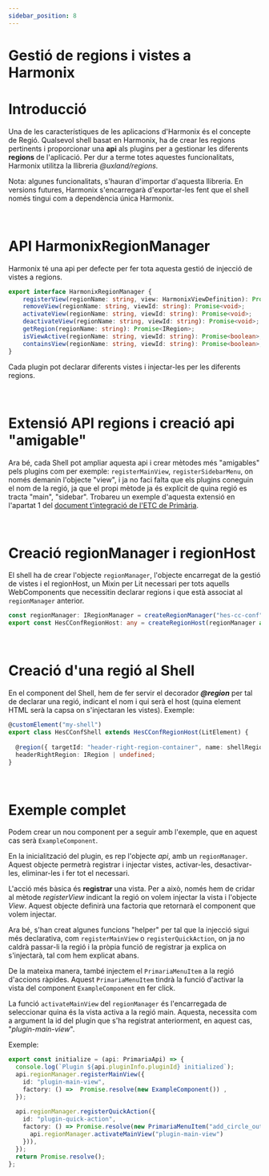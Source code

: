 ```yaml
---
sidebar_position: 8
---
```


# Gestió de regions i vistes a Harmonix

# Introducció

Una de les característiques de les aplicacions d'Harmonix és el concepte de Regió. Qualsevol shell basat en Harmonix, ha de crear les regions pertinents i proporcionar una **api** als plugins per a gestionar les diferents **regions** de l'aplicació. Per dur a terme totes aquestes funcionalitats, Harmonix utilitza la llibreria _@uxland/regions._

Nota: algunes funcionalitats, s'hauran d'importar d'aquesta llibreria. En versions futures, Harmonix s'encarregarà d'exportar-les fent que el shell només tingui com a dependència única Harmonix.

<br/>

# API HarmonixRegionManager

Harmonix té una api per defecte per fer tota aquesta gestió de injecció de vistes a regions.

```typescript
export interface HarmonixRegionManager {
    registerView(regionName: string, view: HarmonixViewDefinition): Promise<void>;
    removeView(regionName: string, viewId: string): Promise<void>;
    activateView(regionName: string, viewId: string): Promise<void>;
    deactivateView(regionName: string, viewId: string): Promise<void>;
    getRegion(regionName: string): Promise<IRegion>;
    isViewActive(regionName: string, viewId: string): Promise<boolean>;
    containsView(regionName: string, viewId: string): Promise<boolean>;
}
```

  

Cada plugin pot declarar diferents vistes i injectar-les per les diferents regions.

<br/>

# Extensió API regions i creació api "amigable"

Ara bé, cada Shell pot ampliar aquesta api i crear mètodes més "amigables" pels plugins com per exemple: `registerMainView`, `registerSidebarMenu`, on només demanin l'objecte "view", i ja no faci falta que els plugins coneguin el nom de la regió, ja que el propi mètode ja és explícit de quina regió es tracta "main", "sidebar". Trobareu un exemple d'aquesta extensió en l'apartat 1 del [document t'integració de l'ETC de Primària](https://doc.clickup.com/9012015559/d/h/8cjgwe7-3532/b3a23bc489160e1).


<br/>

# Creació regionManager i regionHost

El shell ha de crear l'objecte `regionManager`, l'objecte encarregat de la gestió de vistes i el regionHost, un Mixin per Lit necessari per tots aquells WebComponents que necessitin declarar regions i que està associat al `regionManager` anterior.

```typescript
const regionManager: IRegionManager = createRegionManager("hes-cc-conf");
export const HesCConfRegionHost: any = createRegionHost(regionManager as any);
```

<br/>

# Creació d'una regió al Shell

En el component del Shell, hem de fer servir el decorador **_@region_** per tal de declarar una regió, indicant el nom i qui serà el host (quina element HTML serà la capsa on s'injectaran les vistes). Exemple:

```typescript
@customElement("my-shell")
export class HesCConfShell extends HesCConfRegionHost(LitElement) {
  
  @region({ targetId: "header-right-region-container", name: shellRegions.headerRight })
  headerRightRegion: IRegion | undefined;
}
```

<br/>

# Exemple complet

Podem crear un nou component per a seguir amb l'exemple, que en aquest cas serà `ExampleComponent`.

  

En la inicialització del plugin, es rep l'objecte _api_, amb un `regionManager`. Aquest objecte permetrà registrar i injectar vistes, activar-les, desactivar-les, eliminar-les i fer tot el necessari.

  

L'acció més bàsica és **registrar** una vista. Per a això, només hem de cridar al mètode _registerView_ indicant la regió on volem injectar la vista i l'objecte _View_. Aquest objecte definirà una factoria que retornarà el component que volem injectar.

  

Ara bé, s'han creat algunes funcions "helper" per tal que la injecció sigui més declarativa, com `registerMainView` o `registerQuickAction`, on ja no caldrà passar-li la regió i la pròpia funció de registrar ja explica on s'injectarà, tal com hem explicat abans.

  

De la mateixa manera, també injectem el `PrimariaMenuItem` a la regió d'accions ràpides. Aquest `PrimariaMenuItem` tindrà la funció d'activar la vista del component `ExampleComponent` en fer click.

  

La funció `activateMainView` del `regionManager` és l'encarregada de seleccionar quina és la vista activa a la regió main. Aquesta, necessita com a argument la id del plugin que s'ha registrat anteriorment, en aquest cas, "_plugin-main-view_".

  

Exemple:

  

```typescript
export const initialize = (api: PrimariaApi) => {
  console.log(`Plugin ${api.pluginInfo.pluginId} initialized`);
  api.regionManager.registerMainView({
    id: "plugin-main-view",
    factory: () =>  Promise.resolve(new ExampleComponent()) ,
  });
  
  api.regionManager.registerQuickAction({
    id: "plugin-quick-action",
    factory: () => Promise.resolve(new PrimariaMenuItem("add_circle_outline", "Lit plugin", () => {
      api.regionManager.activateMainView("plugin-main-view")
    })),
  });
  return Promise.resolve();
};
```